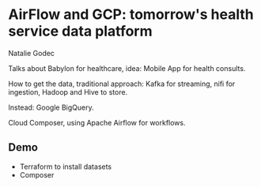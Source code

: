 # AirFlow and GCP: tomorrow's health service data platform
Natalie Godec

Talks about Babylon for healthcare, idea: Mobile App for health consults.

How to get the data, traditional approach: Kafka for streaming, nifi for ingestion, Hadoop and Hive to store.

Instead: Google BigQuery.

Cloud Composer, using Apache Airflow for workflows.

## Demo
- Terraform to install datasets
- Composer

